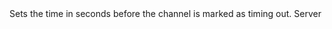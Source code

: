 <function name="SetTimeout" parent="CNetChan" type="classfunc">
	<description>
		Sets the time in seconds before the channel is marked as timing out.
		<added version="0.7"></added>
	</description>
	<realm>Server</realm>
	<args>
		<arg name="seconds" type="number"></arg>
	</args>
</function>